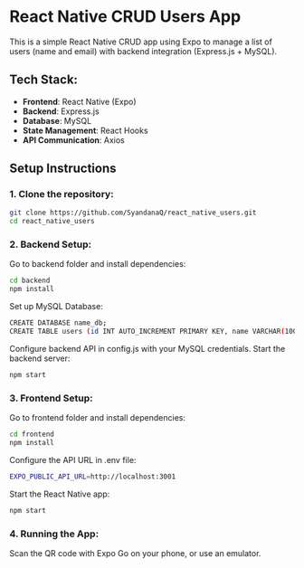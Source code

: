 # React Native CRUD Users App

This is a simple React Native CRUD app using Expo to manage a list of users (name and email) with backend integration (Express.js + MySQL).

## Tech Stack:
- **Frontend**: React Native (Expo)
- **Backend**: Express.js
- **Database**: MySQL
- **State Management**: React Hooks
- **API Communication**: Axios

## Setup Instructions

### 1. Clone the repository:
```bash
git clone https://github.com/SyandanaQ/react_native_users.git
cd react_native_users
```
### 2. Backend Setup:
Go to backend folder and install dependencies:
```bash
cd backend
npm install
```
Set up MySQL Database:
```bash
CREATE DATABASE name_db;
CREATE TABLE users (id INT AUTO_INCREMENT PRIMARY KEY, name VARCHAR(100), email VARCHAR(100));
```
Configure backend API in config.js with your MySQL credentials.
Start the backend server:
```bash
npm start
```
### 3. Frontend Setup:
Go to frontend folder and install dependencies:
```bash
cd frontend
npm install
```
Configure the API URL in .env file:
```bash
EXPO_PUBLIC_API_URL=http://localhost:3001
```
Start the React Native app:
```bash
npm start
```
### 4. Running the App:
Scan the QR code with Expo Go on your phone, or use an emulator.
